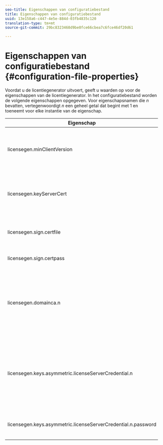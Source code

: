 ```yaml
---
seo-title: Eigenschappen van configuratiebestand
title: Eigenschappen van configuratiebestand
uuid: 13e158a6-c447-4e5e-884d-03fb4835c120
translation-type: tm+mt
source-git-commit: 29bc8323460d9be0fce66cbea7c6fce46df20d61

---
```



# Eigenschappen van configuratiebestand {#configuration-file-properties}

Voordat u de licentiegenerator uitvoert, geeft u waarden op voor de eigenschappen van de licentiegenerator. In het configuratiebestand worden de volgende eigenschappen opgegeven. Voor eigenschapsnamen die *n* bevatten, vertegenwoordigt *n* een geheel getal dat begint met 1 en toeneemt voor elke instantie van de eigenschap.

<table frame="all" colsep="1" rowsep="1" class="+ topic/table adobe-d/table " id="table_qk1_rry_n4"> 
 <thead class="- topic/thead "> 
  <tr rowsep="1" class="- topic/row "> 
   <th colname="1" class="- topic/entry entry"> Eigenschap </th> 
   <th colname="2" class="- topic/entry entry"> Beschrijving </th> 
  </tr> 
 </thead>
 <tbody class="- topic/tbody "> 
  <tr rowsep="1" class="- topic/row "> 
   <td colname="1" class="- topic/entry "><span class="+ topic/ph pr-d/codeph codeph"> licensegen.minClientVersion</span> </td> 
   <td colname="2" class="- topic/entry "> Stel de minimaal ondersteunde clientversie in. Als deze optie niet is ingesteld, worden standaard alle versies ondersteund. Stel deze waarde in om te bepalen hoe oudere clients reageren op licentievereisten die ze niet ondersteunen. Geef x (voor Adobe Access x.0) op waarbij x het hoofdreleasenummer is. </td> 
  </tr> 
  <tr rowsep="1" class="- topic/row "> 
   <td colname="1" class="- topic/entry "><span class="+ topic/ph pr-d/codeph codeph"> licensegen.keyServerCert</span> </td> 
   <td colname="2" class="- topic/entry "> Sleutelservercertificaat (een door Adobe uitgegeven certificaat van de Server van de Vergunning dat door de Zeer belangrijke Server wordt gebruikt). Dit certificaat wordt alleen gebruikt als uit de metagegevens/het beleid blijkt dat een sleutelserver is vereist voor de levering van sleutelbestanden aan iOS-apparaten. </td> 
  </tr> 
  <tr rowsep="1" class="- topic/row "> 
   <td colname="1" class="- topic/entry "><span class="+ topic/ph pr-d/codeph codeph"> licensegen.sign.certfile</span> </td> 
   <td colname="2" class="- topic/entry "> Het PKCS12-bestand met de referenties van de licentieserver voor het ondertekenen van licenties. Deze eigenschap moet verwijzen naar een .pfx-bestand dat een certificaat en een persoonlijke sleutel bevat. </td> 
  </tr> 
  <tr rowsep="1" class="- topic/row "> 
   <td colname="1" class="- topic/entry "><span class="+ topic/ph pr-d/codeph codeph"> licensegen.sign.certpass</span> </td> 
   <td colname="2" class="- topic/entry ">Het wachtwoord dat wordt gebruikt om het bestand te beschermen dat door <span class="+ topic/ph pr-d/codeph codeph"> licensegen.sign.certfile wordt opgegeven.</span> </td> 
  </tr> 
  <tr rowsep="1" class="- topic/row "> 
   <td colname="1" class="- topic/entry "><span class="+ topic/ph pr-d/codeph codeph">licensegen.domainca.n</span> </td> 
   <td colname="2" class="- topic/entry "> Als het produceren van domein-gebonden vergunningen, moeten één of meerdere certificaten van MAC van het Domein worden gespecificeerd om op de domeinautoriteiten te wijzen die door deze vergunningsuitgever worden vertrouwd. Als de licentieontvanger een domeincertificaat is, dat niet is uitgegeven door een van de opgegeven Domein CA's, kan geen licentie worden gegenereerd. This property specifies a .cer file that contains the certificate only (either PEM or DER format is acceptable). n moet monotonisch toenemen, beginnend bij 1. </td> 
  </tr> 
  <tr rowsep="1" class="- topic/row "> 
   <td colname="1" class="- topic/entry "><span class="+ topic/ph pr-d/codeph codeph">licensegen.keys.asymmetric.licenseServerCredential.n</span> </td> 
   <td colname="2" class="- topic/entry "> <p class="- topic/p ">Optioneel PKCS12-bestand met aanvullende licentieserverreferenties voor het decoderen van de CEK in de metagegevens en het beleid. Aanvullende referenties kunnen worden geconfigureerd als de inhoud eerder is verpakt met een ander certificaat voor de licentieserver dan het certificaat dat is opgegeven door <span class="codeph"> licensegen.sign.certfile</span>. Deze eigenschap moet verwijzen naar een <span class="filepath"> .pfx</span> -bestand met een certificaat en een persoonlijke sleutel. n moet monotonisch toenemen, beginnend bij 1. </p> </td> 
  </tr> 
  <tr rowsep="0" class="- topic/row "> 
   <td colname="1" class="- topic/entry "><span class="+ topic/ph pr-d/codeph codeph">licensegen.keys.asymmetric.licenseServerCredential.n.password</span> </td> 
   <td colname="2" class="- topic/entry ">Het wachtwoord dat wordt gebruikt om het bestand te beveiligen dat wordt opgegeven door: <p><span class="+ topic/ph pr-d/codeph codeph"> licensegen.keys.asymmetric.licenseServerCredential.n</span> </p> </td> 
  </tr> 
 </tbody> 
</table>

